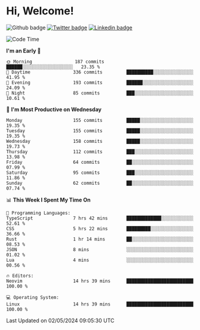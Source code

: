   # Hi, Welcome!
  ![Github badge](https://img.shields.io/github/followers/kraken-afk.svg?style=social&label=Follow&maxAge=2592000)
  [![Twitter badge](https://img.shields.io/badge/-Twitter-00acee?style=flat-square&logo=Twitter&logoColor=white)](https://twitter.com/trshppl)
  [![Linkedin badge](https://img.shields.io/badge/LinkedIn-0077B5?style=flat-square&logo=linkedin&logoColor=white)](https://www.linkedin.com/in/noveanrer)
<!--START_SECTION:waka-->
![Code Time](http://img.shields.io/badge/Code%20Time-178%20hrs%2058%20mins-blue)

**I'm an Early 🐤** 

```text
🌞 Morning                187 commits         ██████░░░░░░░░░░░░░░░░░░░   23.35 % 
🌆 Daytime                336 commits         ██████████░░░░░░░░░░░░░░░   41.95 % 
🌃 Evening                193 commits         ██████░░░░░░░░░░░░░░░░░░░   24.09 % 
🌙 Night                  85 commits          ███░░░░░░░░░░░░░░░░░░░░░░   10.61 % 
```
📅 **I'm Most Productive on Wednesday** 

```text
Monday                   155 commits         █████░░░░░░░░░░░░░░░░░░░░   19.35 % 
Tuesday                  155 commits         █████░░░░░░░░░░░░░░░░░░░░   19.35 % 
Wednesday                158 commits         █████░░░░░░░░░░░░░░░░░░░░   19.73 % 
Thursday                 112 commits         ███░░░░░░░░░░░░░░░░░░░░░░   13.98 % 
Friday                   64 commits          ██░░░░░░░░░░░░░░░░░░░░░░░   07.99 % 
Saturday                 95 commits          ███░░░░░░░░░░░░░░░░░░░░░░   11.86 % 
Sunday                   62 commits          ██░░░░░░░░░░░░░░░░░░░░░░░   07.74 % 
```


📊 **This Week I Spent My Time On** 

```text
💬 Programming Languages: 
TypeScript               7 hrs 42 mins       █████████████░░░░░░░░░░░░   52.61 % 
CSS                      5 hrs 22 mins       █████████░░░░░░░░░░░░░░░░   36.66 % 
Rust                     1 hr 14 mins        ██░░░░░░░░░░░░░░░░░░░░░░░   08.53 % 
JSON                     8 mins              ░░░░░░░░░░░░░░░░░░░░░░░░░   01.02 % 
Lua                      4 mins              ░░░░░░░░░░░░░░░░░░░░░░░░░   00.56 % 

🔥 Editors: 
Neovim                   14 hrs 39 mins      █████████████████████████   100.00 % 

💻 Operating System: 
Linux                    14 hrs 39 mins      █████████████████████████   100.00 % 
```


 Last Updated on 02/05/2024 09:05:30 UTC
<!--END_SECTION:waka-->